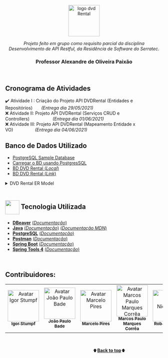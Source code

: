 <p align="center">
  <img height="100px" src="https://github.com/marcosbarker/serratec.residencia/blob/main/assets/dvdRentalLogotipo.png" alt="logo dvd Rental"/>
</p>
<a name="back-to-top">
<p align="center">
<i>Projeto feito em grupo como requisito parcial da disciplina Desenvolvimento de API Restful, da Residência de Software do Serratec.</i>
</p>
<h3 align="center">Professor Alexandre de Oliveira Paixão</h3>
</br>

## Cronograma de Atividades
✔️ Atividade I : Criação do Projeto API DVDRental (Entidades e Repositórios)&emsp;&emsp;*(Entrega dia 29/05/2021)*</br>
❌ Atividade II: Projeto API DVDRental (Serviços CRUD e Controllers)&emsp;&emsp;&emsp;&emsp;&emsp;    *(Entrega dia 01/06/2021)*</br>
❌ Atividade III: Projeto API DVDRental (Mapeamento Entidade x VO)&emsp;&emsp;&emsp;&emsp;&emsp;*(Entrega dia 04/06/2021)*</br>

## Banco de Dados Utilizado
* [PostgreSQL Sample Database](https://www.postgresqltutorial.com/postgresql-sample-database/)
* [Carregar o BD usando PostgresSQL](https://www.postgresqltutorial.com/load-postgresql-sample-database/)
* [BD DVD Rental (*Local*)](dataBase/)
* [BD DVD Rental (*Link*)](https://www.postgresqltutorial.com/wp-content/uploads/2019/05/dvdrental.zip)

<details>
<summary>DVD Rental ER Model</summary>
  <p align="center">
    <span></br></br>
      <img align="center" src="https://www.postgresqltutorial.com/wp-content/uploads/2018/03/dvd-rental-sample-database-diagram.png">
    </br>     
    </span>  
  </p>
</details>
</br>

## <img  height="45px" align="center" src="https://github.com/marcosbarker/serratec.residencia/blob/main/assets/stockrocketgif.gif"> Tecnologia Utilizada
- [**DBeaver**](https://dbeaver.io/)    [(*Documentação*)](https://dbeaver.com/docs/wiki/)
- [**Java**](https://www.oracle.com/java/technologies/)    [(*Documentação*)](https://docs.oracle.com/en/java/)    [(*Documentação MDN*)](https://developer.mozilla.org/en-US/docs/Glossary/Java)
- [**PostgreSQL**](https://www.postgresql.org/)    [(*Documentação*)](http://pgdocptbr.sourceforge.net/pg80/index.html)
- [**Postman**](https://www.postman.com/downloads/)    [(*Documentação*)](https://learning.postman.com/docs/getting-started/introduction/)
- [**Spring Boot**](https://spring.io/)    [(*Documentação*)](https://spring.io/projects/spring-boot)
- [**Spring Tools 4**](https://spring.io/tools)    [(*Documentação*)](https://github.com/spring-projects/sts4/wiki)      
<br>

## Contribuidores:
<table align="center">
  <tr>
    <td align="center">
      <a href="https://github.com/IgorStumpf">
        <img src="https://unavatar.now.sh/github/IgorStumpf" width="100px;" alt="Avatar Igor Stumpf"/><br>
        <sub>
          <b>Igor Stumpf</b>
        </sub>
      </a>
    </td>
    <td align="center">
      <a href="https://github.com/JpBade">
        <img src="https://unavatar.now.sh/github/JpBade" width="100px;" alt="Avatar João Paulo Bade
"/><br>
        <sub>
          <b>João Paulo Bade</b>
        </sub>
      </a><br>
    </td>
    <td align="center">
      <a href="https://github.com/mpj144">
        <img src="https://unavatar.now.sh/github/mpj144" width="100px;" alt="Avatar Marcelo Pires"/><br>
        <sub>
          <b>Marcelo Pires</b>
        </sub>
      </a><br>
    </td>
    <td align="center">
      <a href="https://github.com/marcosbarker">
        <img src="https://unavatar.now.sh/github/marcosbarker" width="100px;" alt="Avatar Marcos Paulo Marques Corrêa"/><br>
        <sub>
          <b>Marcos Paulo Marques Corrêa</b>
        </sub>
      </a><br>
    </td>
     </td>
    <td align="center">
      <a href="https://github.com/hotcortex">
        <img src="https://unavatar.now.sh/github/hotcortex" width="100px;" alt="Avatar Rob Niemeyer
"/><br>
        <sub>
          <b>Rob Niemeyer</b>
        </sub>
      </a><br>
    </td>
   </table>
   </br>

&emsp;&emsp;&emsp;&emsp;&emsp;&emsp;&emsp;&emsp;&emsp;&emsp;&emsp;&emsp;&emsp;&emsp;&emsp;&emsp;&emsp;&emsp;&emsp;&emsp;⬆️[**Back to top**](#back-to-top)⬆️